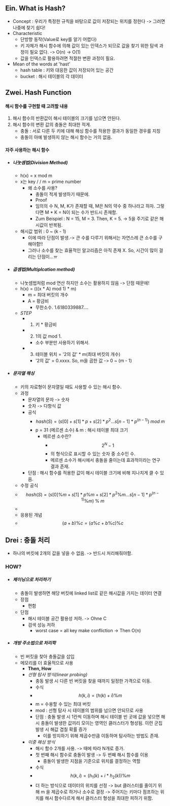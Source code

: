
## Ein. What is Hash?
- Concept : 우리가 특정한 규칙을 바탕으로 값이 저장되는 위치를 정한다 -> 그러면 나중에 찾기 쉽다!
- Characteristic
	- 단방향 동작(Value로 key를 알기 어렵다)
	- 키 자체가 해시 함수에 의해 값이 있는 인덱스가 되므로 값을 찾기 위한 탐색 과정이 필요 없다. -> O(n) -> O(1)
	- 값을 인덱스로 활용하려면 적절한 변환 과정이 필요.
- Mean of the words at 'hast'
	- hash table : 키와 대응한 값이 저장되어 있는 공간
	- bucket : 해시 테이블의 각 데이터

## Zwei. Hash Function
#### 해시 함수를 구현할 때 고려할 내용
1. 해시 함수의 반환값이 해시 테이블의 크기를 넘으면 안된다.
2. 해시 함수의 변환 값의 충돌은 최대한 적게.
	- 충돌 : 서로 다른 두 키에 대해 해싱 함수를 적용한 결과가 동일한 경우를 지칭
	- 충돌이 아예 발생하지 않는 해시 함수는 거의 없음.

#### 자주 사용하는 해시 함수
- ##### 나눗셈법(Division Method)
	- h(x) = x mod m
	- x는 key / / m = prime number
		- 왜 소수를 사용?
			- 충돌이 적게 발생하기 때문에.
			- Proof
			- 임의의 수 N, M, K가 존재할 때, M은 N의 약수 중 하나라고 하자. 그렇다면 M * K = N이 되는 수가 반드시 존재함.
			- Zum Beispiel : N = 15, M = 3. Then, K = 5. -> 5을 주기로 같은 해시값이 반복됨.
	- 해시값 범위 : 0 ~ (k - 1)
		- 이에 따라 단점이 발생.-> 큰 수를 다루기 위해서는 자연스레 큰 소수를 구해야함!!
		- 그러나 소수를 찾는 효율적인 알고리즘은 아직 존재 X. So, 시간이 많이 걸리는 단점이...ㅠ
- ##### 곱셈법(Multiplcation method)
	- 나눗셈법처럼 mod 연산 하지만 소수는 활용하지 않음 -> 단점 때문에!
	- h(x) = (((x * A) mod 1) * m)
		- m = 최대 버킷의 개수
		- A = 황금비
			- 무한소수. 1.6180339887....
	- *STEP*
		- 1. 키 * 황금비
		- 2. 1의 값 mod 1. 
			- 소수 부분만 사용하기 위해서.
		- 3. 테이블 위치 = '2의 값' * m(최대 버킷의 개수)
			- '2의 값' = 0.xxxx. So, m을 곱한 값 -> 0  ~ (m - 1)
- ##### 문자열 해싱
	- 키의 자료형이 문자열일 때도 사용할 수 있는 해시 함수.
	- 과정
		- 문자열의 문자 -> 숫자
		- 숫자 -> 다항식 값
		- 공식
			- $$ hash(S) = (s[0] + s[1] * p + s[2]*p^2 ...s[n-1]*p^(n-1))\; mod\; m $$
			- p = 31 (메르센 소수) & m : 해시 테이블 최대 크기
				- 메르센 소수란?
					- $$2^N - 1$$
					- 의 형식으로 표시할 수 있는 숫자 중 소수인 수.
					- 메르센 소수가 해시에서 충돌을 줄이는데 효과적이라는 연구 결과 존재.
		- 단점 : 해시 함수를 적용한 값이 해시 테이블 크기에 비해 지나치게 클 수 있음.
	- 수정 공식
	- $$hash(S) = (s[0]\%m + s[1]*p\%m + s[2]*p^2\%m ...s[n-1]*p^(n-1)\%m)\;\%\;m$$
	- 
	- 응용된 개념
	- $$(a+b)\%c = (a\%c + b\%c)\%c$$
## Drei : 충돌 처리
- 하나의 버킷에 2개의 값을 넣을 수 없음. -> 반드시 처리해줘야함.
### HOW?
- ##### 체이닝으로 처리하기
	- 충돌이 발생하면 해당 버킷에 linked list로 같은 해시값을 가지는 데이터 연결
	- 장점
		- 편함
	- 단점
		- 해시 테이블 공간 활용성 저하. -> Ohne C
		- 검색 성능 저하
			- worst case = all key make confliction -> Then O(n)
- ##### 개방 주소법으로 처리학
	- 빈 버킷을 찾아 충돌값을 삽입
	- 메모리를 더 효율적으로 사용
		- **Then, How**
		- *선형 탐사 방식(linear probing)*
			- 충동 발생 시 다른 빈 버킷을 찾을 때까지 일정한 가격으로 이동.
			- 수식
			- $$h(k, i) = (h(k) + i)\% m$$
			- m = 수용할 수 있는 최대 버킷 
			- mod : 선형 탐사 시 테이블의 범위를 넘으면 안되므로 사용
			- 단점 : 충돌 발생 시 1칸씩 이동하며 해시 테이블 빈 곳에 값을 넣으면 해시 충돌이 발생한 값끼리 모이는 영역인 클러스터가 형성됨. 이런 군집 발생 시 해값 겹칠 확률 증가
				- 이를 방지하기 위해 제곱수만큼 이동하며 탐사하는 방법도 존재.
		- *이중 해싱 방식*
			- 해시 함수 2개를 사용. -> 때에 따라 N개로 증가.
			- 첫 번째 해시 함수로 충돌이 발생 -> 두 번째 해시 함수를 이용
				- 충돌이 발생한 지점을 기준으로 위치를 결정하는 역할
			- 수식
			- $$h(k, i) = (h_1(k) + i * h_2(k)) \% m$$
			- 더 하는 방식으로 데이터의 위치를 선정 -> but 클러스터를 줄이기 위해 m 을 제곱수로 하거나 소수로 결정 -> 주어지는 키마다 점프하는 위치를 해시 함수다르게 해서 클러스터 형성을 최대한 피하기 위함.